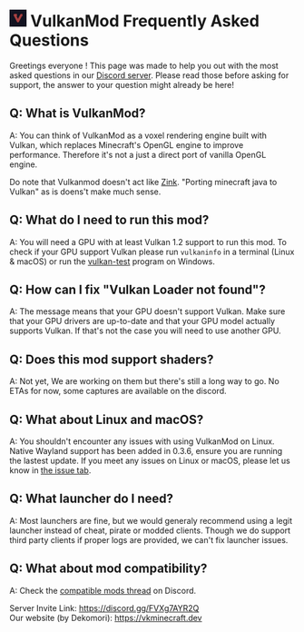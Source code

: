 # ![vkmod_smol](./src/main/resources/assets/vulkanmod/vlogo_smol.png) VulkanMod Frequently Asked Questions

Greetings everyone !
This page was made to help you out with the most asked questions in our [Discord server](https://discord.gg/FVXg7AYR2Q). Please read those before asking for support, the answer to your question might already be here!

## Q: What is VulkanMod?
A: You can think of VulkanMod as a voxel rendering engine built with Vulkan, which replaces Minecraft's OpenGL engine to improve performance. Therefore it's not a just a direct port of vanilla OpenGL engine.

Do note that Vulkanmod doesn't act like [Zink](https://docs.mesa3d.org/drivers/zink.html). "Porting minecraft java to Vulkan" as is doens't make much sense.

## Q: What do I need to run this mod?
A: You will need a GPU with at least Vulkan 1.2 support to run this mod. To check if your GPU support Vulkan please run `vulkaninfo` in a terminal (Linux & macOS) or run the [vulkan-test](https://github.com/skeeto/vulkan-test/releases/tag/1.0.2) program on Windows.

## Q: How can I fix "Vulkan Loader not found"?
A: The message means that your GPU doesn't support Vulkan. Make sure that your GPU drivers are up-to-date and that your GPU model actually supports Vulkan. If that's not the case you will need to use another GPU.

## Q: Does this mod support shaders?
A: Not yet, We are working on them but there's still a long way to go. No ETAs for now, some captures are available on the discord.

## Q: What about Linux and macOS?
A: You shouldn't encounter any issues with using VulkanMod on Linux. Native Wayland support has been added in 0.3.6, ensure you are running the lastest update. If you meet any issues on Linux or macOS, please let us know in [the issue tab](https://github.com/xCollateral/VulkanMod/issues).

## Q: What launcher do I need?
A: Most launchers are fine, but we would generaly recommend using a legit launcher instead of cheat, pirate or modded clients. Though we do support third party clients if proper logs are provided, we can't fix launcher issues.

## Q: What about mod compatibility?
A: Check the [compatible mods thread](https://discord.com/channels/963180553547419670/1210918960082452500) on Discord.

Server Invite Link: https://discord.gg/FVXg7AYR2Q <br>
Our website (by Dekomori): https://vkminecraft.dev
